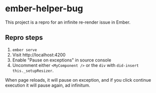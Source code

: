 # ember-helper-bug

This project is a repro for an infinite re-render issue in Ember.

## Repro steps

1. `ember serve`
2. Visit http://localhost:4200
3. Enable "Pause on exceptions" in source console
4. Uncomment either `<MyComponent />` or the `div` with `did-insert this._setupResizer`.

When page reloads, it will pause on exception, and if you click continue
execution it will pause again, ad infinitum.